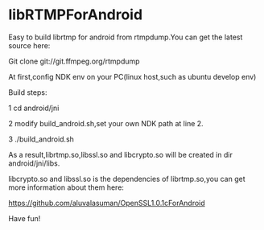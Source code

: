 # libRTMPForAndroid

Easy to build librtmp for android from rtmpdump.You can get the latest source here:

   Git clone git://git.ffmpeg.org/rtmpdump

At first,config NDK env on your PC(linux host,such as ubuntu develop env) 

Build steps:

1  cd android/jni

2  modify build_android.sh,set your own NDK path at line 2.

3  ./build_android.sh

As a result,librtmp.so,libssl.so and libcrypto.so will be created in dir android/jni/libs.
   
libcrypto.so and libssl.so is the dependencies of librtmp.so,you can get more information about them here:

   https://github.com/aluvalasuman/OpenSSL1.0.1cForAndroid
   
Have fun!

